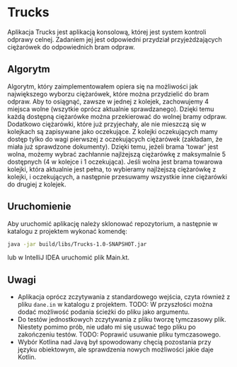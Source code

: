 # Trucks

Aplikacja Trucks jest aplikacją konsolową, której jest system kontroli odprawy celnej. Zadaniem jej jest odpowiedni przydział przyjeżdżających ciężarówek do odpowiednich bram odpraw.

## Algorytm

Algorytm, który zaimplementowałem opiera się na możliwości jak największego wyborzu ciężarówek, które można przydzielić do bram odpraw. Aby to osiągnąć, zawsze w jednej z kolejek, zachowujemy 4 miejsca wolne (wszytkie oprócz aktualnie sprawdzanego). Dzięki temu każdą dostępną ciężarówke można przekierować do wolnej bramy odpraw. Dodatkowo ciężarówki, które już przyjechały, ale nie mieszczą się w kolejkach są zapisywane jako oczekujące. Z kolejki oczekujących mamy dostęp tylko do wagi pierwszej z oczekujących ciężarówek (zakładam, że miała już sprawdzone dokumenty). Dzięki temu, jeżeli brama 'towar' jest wolna, możemy wybrać zachłannie najlżejszą ciężarówkę z maksymalnie 5 dostępnych (4 w kolejce i 1 oczekująca). Jeśli wolna jest brama towarowa kolejki, która aktualnie jest pełna, to wybieramy najlżejszą ciężarówkę z kolejki, i oczekujących, a następnie przesuwamy wszystkie inne ciężarówki do drugiej z kolejek.

## Uruchomienie

Aby uruchomić aplikację należy sklonować repozytorium, a następnie w katalogu z projektem wykonać komendę:

```sh
java -jar build/libs/Trucks-1.0-SNAPSHOT.jar
```

lub w IntelliJ IDEA uruchomić plik Main.kt.

## Uwagi

- Aplikacja oprócz zczytywania z standardowego wejścia, czyta również z pliku `dane.in` w katalogu z projektem. TODO: W przyszłości można dodać możliwość podania ścieżki do pliku jako argumentu.
- Do testów jednostkowych zczytywania z pliku tworzę tymczasowy plik. Niestety pomimo prób, nie udało mi się usuwać tego pliku po zakończeniu testów. TODO: Poprawić usuwanie pliku tymczasowego.
- Wybór Kotlina nad Javą był spowodowany chęcią pozostania przy języku obiektowym, ale sprawdzenia nowych możliwości jakie daje Kotlin.
